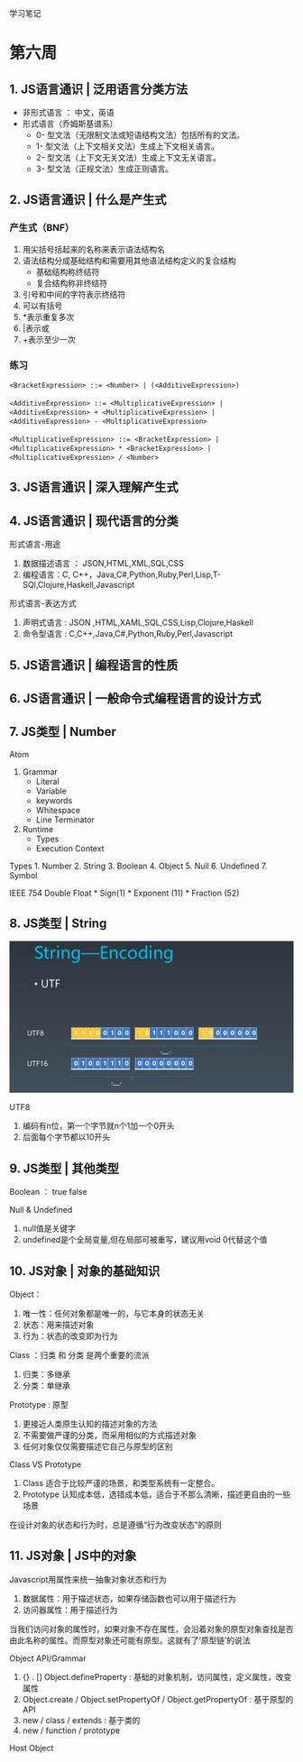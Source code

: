 学习笔记
# 第六周
## 1. JS语言通识 | 泛用语言分类方法
* 非形式语言 ： 中文，英语
* 形式语言（乔姆斯基谱系）
  * 0- 型文法（无限制文法或短语结构文法）包括所有的文法。
  * 1- 型文法（上下文相关文法）生成上下文相关语言。
  * 2- 型文法（上下文无关文法）生成上下文无关语言。
  * 3- 型文法（正规文法）生成正则语言。

## 2. JS语言通识 | 什么是产生式

### 产生式（BNF）
1. 用尖括号括起来的名称来表示语法结构名
2. 语法结构分成基础结构和需要用其他语法结构定义的复合结构
   * 基础结构称终结符
   * 复合结构称非终结符
3. 引号和中间的字符表示终结符
4. 可以有括号
5. *表示重复多次
6. |表示或
7. +表示至少一次


### 练习

```
<BracketExpression> ::= <Number> | (<AdditiveExpression>)

<AdditiveExpression> ::= <MultiplicativeExpression> | <AdditiveExpression> + <MultiplicativeExpression> | <AdditiveExpression> - <MultiplicativeExpression>

<MultiplicativeExpression> ::= <BracketExpression> | <MultiplicativeExpression> * <BracketExpression> | <MultiplicativeExpression> / <Number>

```

## 3. JS语言通识 | 深入理解产生式

## 4. JS语言通识 | 现代语言的分类

形式语言-用途
1. 数据描述语言 ： JSON,HTML,XML,SQL,CSS
2. 编程语言：C, C++，Java,C#,Python,Ruby,Perl,Lisp,T-SQl,Clojure,Haskell,Javascript
   
形式语言-表达方式
1. 声明式语言 : JSON ,HTML,XAML,SQL,CSS,Lisp,Clojure,Haskell
2. 命令型语言 : C,C++,Java,C#,Python,Ruby,Perl,Javascript



## 5. JS语言通识 | 编程语言的性质

## 6. JS语言通识 | 一般命令式编程语言的设计方式

## 7. JS类型 | Number

Atom
1. Grammar
    * Literal
    * Variable
    * keywords
    * Whitespace
    * Line Terminator
2. Runtime
    * Types
    * Execution Context

Types
    1. Number
    2. String
    3. Boolean
    4. Object
    5. Null
    6. Undefined
    7. Symbol

IEEE 754 Double Float
    * Sign(1)
    * Exponent (11)
    * Fraction (52)


## 8. JS类型 | String

![string](images/String.png)

UTF8 
1. 编码有n位，第一个字节就n个1加一个0开头
2. 后面每个字节都以10开头


## 9. JS类型 | 其他类型

Boolean ： true  false

Null & Undefined
1. null值是关键字
2. undefined是个全局变量,但在局部可被重写，建议用void 0代替这个值

## 10. JS对象 | 对象的基础知识

Object：
1. 唯一性：任何对象都是唯一的，与它本身的状态无关
2. 状态：用来描述对象
3. 行为：状态的改变即为行为

Class ：归类 和 分类 是两个重要的流派
1. 归类：多继承
2. 分类：单继承

Prototype : 原型
1. 更接近人类原生认知的描述对象的方法
2. 不需要做严谨的分类，而采用相似的方式描述对象
3. 任何对象仅仅需要描述它自己与原型的区别

Class VS Prototype
1. Class 适合于比较严谨的场景，和类型系统有一定整合。
2. Prototype 认知成本低，选错成本低，适合于不那么清晰，描述更自由的一些场景

在设计对象的状态和行为时，总是遵循“行为改变状态”的原则

## 11. JS对象 | JS中的对象

Javascript用属性来统一抽象对象状态和行为
1. 数据属性：用于描述状态，如果存储函数也可以用于描述行为
2. 访问器属性：用于描述行为

当我们访问对象的属性时，如果对象不存在属性，会沿着对象的原型对象查找是否由此名称的属性。而原型对象还可能有原型。这就有了‘原型链’的说法


Object API/Grammar
1. {}  . [] Object.defineProperty : 基础的对象机制，访问属性，定义属性，改变属性
2. Object.create / Object.setPropertyOf / Object.getPropertyOf : 基于原型的API 
3. new / class / extends : 基于类的
4. new / function / prototype 


Host Object
